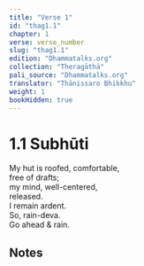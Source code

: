 ```yaml
---
title: "Verse 1"
id: "thag1.1"
chapter: 1
verse: verse_number
slug: "thag1.1"
edition: "Dhammatalks.org"
collection: "Theragāthā"
pali_source: "Dhammatalks.org"
translator: "Ṭhānissaro Bhikkhu"
weight: 1
bookHidden: true
---
```


# 1.1 Subhūti

My hut is roofed, comfortable,  
free of drafts;  
my mind, well-centered,  
released.  
I remain ardent.  
So, rain-deva.  
Go ahead & rain.  

## Notes